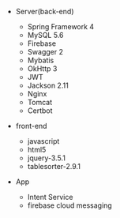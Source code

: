 * Server(back-end)
  * Spring Framework 4
  * MySQL 5.6
  * Firebase
  * Swagger 2
  * Mybatis
  * OkHttp 3
  * JWT
  * Jackson 2.11
  * Nginx
  * Tomcat
  * Certbot

* front-end
  * javascript
  * html5
  * jquery-3.5.1
  * tablesorter-2.9.1
 
* App
  * Intent Service
  * firebase cloud messaging
